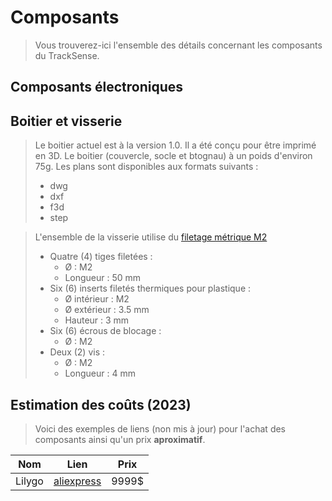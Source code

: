 # Composants

> Vous trouverez-ici l'ensemble des détails concernant les composants du TrackSense.

## Composants électroniques


## Boitier et visserie

> Le boitier actuel est à la version 1.0. Il a été conçu pour être imprimé en 3D. 
> Le boitier (couvercle, socle et btognau) à un poids d'environ 75g.
> Les plans sont disponibles aux formats suivants :
>   - dwg
>   - dxf
>   - f3d
>   - step

> L'ensemble de la visserie utilise du [filetage métrique M2](https://fr.wikipedia.org/wiki/Filetage_m%C3%A9trique#Pas_standard)
> - Quatre (4) tiges filetées : 
>    - &Oslash; : M2
>    - Longueur : 50 mm
> - Six (6) inserts filetés thermiques pour plastique :
>    - &Oslash; intérieur : M2
>    - &Oslash; extérieur : 3.5 mm
>    - Hauteur : 3 mm
> - Six (6) écrous de blocage :
>    - &Oslash; : M2
> - Deux (2) vis :
>    - &Oslash; : M2
>    - Longueur : 4 mm

## Estimation des coûts (2023)

> Voici des exemples de liens (non mis à jour) pour l'achat des composants ainsi qu'un prix **aproximatif**.

| **Nom** | **Lien** | **Prix** |
| --- | --- | --- |
| Lilygo | [aliexpress]() | 9999$ |
